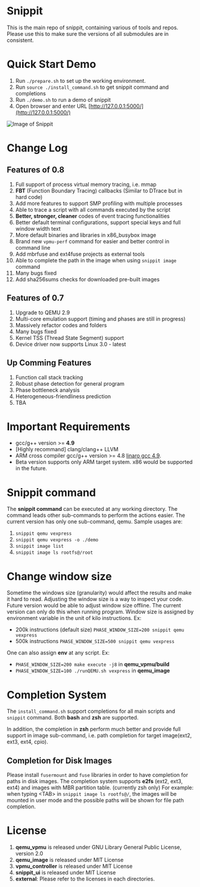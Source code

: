 # Snippit
This is the main repo of snippit, containing various of tools and repos. Please use this to make sure the versions of all submodules are in consistent.

# Quick Start Demo
1. Run `./prepare.sh` to set up the working environment.
2. Run `source ./install_command.sh` to get snippit command and completions
3. Run `./demo.sh` to run a demo of snippit
4. Open browser and enter URL [http://127.0.0.1:5000/](http://127.0.0.1:5000/)

![Image of Snippit](https://github.com/snippits/snippit_ui/blob/master/images/snippit.png?raw=true "Sample Image")

# Change Log
## Features of 0.8
1. Full support of process virtual memory tracing, i.e. mmap
2. __FBT__ (Function Boundary Tracing) callbacks (Similar to DTrace but in hard code)
3. Add more features to support SMP profiling with multiple processes
4. Able to trace a script with all commands executed by the script
5. __Better, stronger, cleaner__ codes of event tracing functionalities
6. Better default terminal configurations, support special keys and full window width text
7. More default binaries and libraries in x86_busybox image
8. Brand new `vpmu-perf` command for easier and better control in command line
9. Add mbrfuse and ext4fuse projects as external tools
10. Able to complete the path in the image when using `snippit image` command
11. Many bugs fixed
12. Add sha256sums checks for downloaded pre-built images

## Features of 0.7
1. Upgrade to QEMU 2.9
2. Multi-core emulation support (timing and phases are still in progress)
3. Massively refactor codes and folders
4. Many bugs fixed
5. Kernel TSS (Thread State Segment) support
6. Device driver now supports Linux 3.0 - latest

## Up Comming Features
1. Function call stack tracking
2. Robust phase detection for general program
3. Phase bottleneck analysis
4. Heterogeneous-friendliness prediction
5. TBA

# Important Requirements
* gcc/g++ version >= __4.9__
* [Highly recommand] clang/clang++ LLVM
* ARM cross compiler gcc/g++ version >= 4.8 [linaro gcc 4.9](https://releases.linaro.org/components/toolchain/binaries/4.9-2017.01/arm-linux-gnueabi/gcc-linaro-4.9.4-2017.01-x86_64_arm-linux-gnueabi.tar.xz).
* Beta version supports only ARM target system. x86 would be supported in the future.

# Snippit command
The __snippit command__ can be executed at any working directory. The command leads
other sub-commands to perform the actions easier.
The current version has only one sub-command, qemu.
Sample usages are:
1. `snippit qemu vexpress`
2. `snippit qemu vexpress -o ./demo`
3. `snippit image list`
4. `snippit image ls rootfs@/root`

# Change window size
Sometime the windows size (granularity) would affect the results and make it hard to read.
Adjusting the window size is a way to inspect your code. Future version would be able to
adjust window size offline. The current version can only do this when running program.
Window size is assigned by environment variable in the unit of kilo instructions.
Ex:
* 200k instructions (default size) `PHASE_WINDOW_SIZE=200 snippit qemu vexpress`
* 500k instructions `PHASE_WINDOW_SIZE=500 snippit qemu vexpress`

One can also assign __env__ at any script.
Ex:
* `PHASE_WINDOW_SIZE=200 make execute -j8` in __qemu_vpmu/build__
* `PHASE_WINDOW_SIZE=100 ./runQEMU.sh vexpress` in __qemu_image__

# Completion System
The `install_command.sh` support completions for all main scripts and `snippit` command. Both __bash__ and __zsh__ are supported.

In addition, the completion in __zsh__ perform much better and provide full support in image sub-command, i.e. path completion for target image(ext2, ext3, ext4, cpio).

## Completion for Disk Images
Please install `fusermount` and `fuse` libraries in order to have completion for paths in disk images.
The completion system supports __e2fs__ (ext2, ext3, ext4) and images with MBR partition table. (currently zsh only)
For example: when typing \<TAB\> in `snippit image ls rootfs@/`, the images will be mounted in user mode and the possible paths will be shown for file path completion.

# License
1. __qemu_vpmu__ is released under GNU Library General Public License, version 2.0
2. __qemu_image__ is released under MIT License
3. __vpmu_controller__ is released under MIT License
4. __snippit_ui__ is released under MIT License
5. __external__: Please refer to the licenses in each directories.

